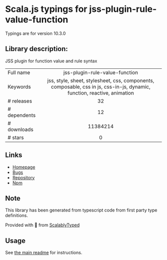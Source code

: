 
# Scala.js typings for jss-plugin-rule-value-function

Typings are for version 10.3.0

## Library description:
JSS plugin for function value and rule syntax

|                    |                 |
| ------------------ | :-------------: |
| Full name          | jss-plugin-rule-value-function |
| Keywords           | jss, style, sheet, stylesheet, css, components, composable, css in js, css-in-js, dynamic, function, reactive, animation |
| # releases         | 32 |
| # dependents       | 12 |
| # downloads        | 11384214 |
| # stars            | 0 |

## Links
- [Homepage](https://cssinjs.org/)
- [Bugs](https://github.com/cssinjs/jss/issues/new?title=[jss-plugin-rule-value-function])
- [Repository](https://github.com/cssinjs/jss)
- [Npm](https://www.npmjs.com/package/jss-plugin-rule-value-function)
    


## Note
This library has been generated from typescript code from first party type definitions.

Provided with :purple_heart: from [ScalablyTyped](https://github.com/oyvindberg/ScalablyTyped)

## Usage
See [the main readme](../../readme.md) for instructions.


